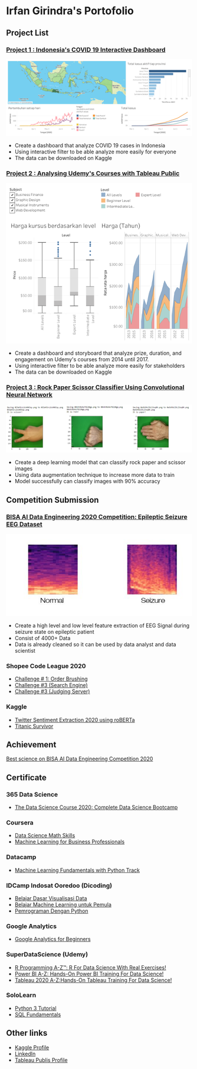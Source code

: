 # Irfan Girindra's Portofolio

## Project List
### [Project 1 : Indonesia's COVID 19 Interactive Dashboard](https://public.tableau.com/profile/irfan.girindra#!/vizhome/DashboardCOVID19Indonesia/DashboardAkhir)
![tableau](/fig/DashboardAkhir.png)

* Create a dashboard that analyze COVID 19 cases in Indonesia 
* Using interactive filter to be able analyze more easily for everyone
* The data can be downloaded on Kaggle


### [Project 2 : Analysing Udemy's Courses with Tableau Public](https://public.tableau.com/profile/irfan.girindra#!/vizhome/DashboardKursusUdemy1/Jumlah)
![tableau](/fig/Harga.png)

* Create a dashboard and storyboard that analyze prize, duration, and engagement on Udemy's courses from 2014 until 2017.
* Using interactive filter to be able analyze more easily for stakeholders
* The data can be downloaded on Kaggle

### [Project 3 : Rock Paper Scissor Classifier Using Convolutional Neural Network](https://github.com/irfangirindra/deep-learning/blob/master/rps-cnn/RPS-CNN.ipynb)
![rps](/fig/rpp.png)

* Create a deep learning model that can classify rock paper and scissor images
* Using data augmentation technique to increase more data to train
* Model successfully can classify images with 90% accuracy

## Competition Submission
### [BISA AI Data Engineering 2020 Competition: Epileptic Seizure EEG Dataset](https://github.com/irfangirindra/bisa-ai-data-engineering-competition-2020)
![eeg](/fig/fig_spec.jpg)

* Create a high level and low level feature extraction of EEG Signal during seizure state on epileptic patient
* Consist of 4000+ Data
* Data is already cleaned so it can be used by data analyst and data scientist

### Shopee Code League 2020
* [Challenge # 1: Order Brushing](https://github.com/irfangirindra/shopee-code-league/blob/master/order_brushing.ipynb)
* [Challenge #3 (Search Engine)](https://github.com/irfangirindra/shopee-code-league/blob/master/challenge-3/search-engine.ipynb)
* [Challenge #3 (Judging Server)](https://github.com/irfangirindra/shopee-code-league/blob/master/challenge-3/judging-server.ipynb)

### Kaggle
* [Twitter Sentiment Extraction 2020 using roBERTa](https://github.com/irfangirindra/deep-learning/blob/master/TSE_roBERTa/twitter_sentiment_extraction_roBERTa.ipynb)
* [Titanic Survivor](https://github.com/irfangirindra/deep-learning/blob/master/Titanic-survivor/titanic.ipynb)

## Achievement
[Best science on BISA AI Data Engineering Competition 2020](https://medium.com/bisa-ai/report-dataset-kompetisi-data-engineering-4-epileptic-seizure-eeg-dataset-6b4fde4a4de9)

## Certificate
### 365 Data Science
* [The Data Science Course 2020: Complete Data Science Bootcamp](https://www.udemy.com/certificate/UC-a8e0611c-7229-430f-8d71-a00aa8af922e/)

### Coursera
* [Data Science Math Skills](https://www.coursera.org/account/accomplishments/certificate/BT3AWDST667W)
* [Machine Learning for Business Professionals](https://www.coursera.org/account/accomplishments/certificate/3GD497BXCVN5)

### Datacamp
* [Machine Learning Fundamentals with Python Track](https://www.datacamp.com/statement-of-accomplishment/track/33202f24310b5f91ce502e1833a524778981bb69)

### IDCamp Indosat Ooredoo (Dicoding)
* [Belajar Dasar Visualisasi Data](https://github.com/irfangirindra/Data_science_portofolio/blob/master/certificate/DICODING%20-%20Data%20Visualisasi.pdf)
* [Belajar Machine Learning untuk Pemula](https://github.com/irfangirindra/Data_science_portofolio/blob/master/certificate/DICODING%20-%20Machine%20Learning.pdf)
* [Pemrograman Dengan Python](https://github.com/irfangirindra/Data_science_portofolio/blob/master/certificate/DICODING%20-%20Python.pdf)

### Google Analytics
* [Google Analytics for Beginners](https://analytics.google.com/analytics/academy/certificate/jJfr4yV6Q3aW6DeKIiFLTQ)

### SuperDataScience (Udemy)
* [R Programming A-Z™: R For Data Science With Real Exercises!](https://www.udemy.com/certificate/UC-71919c16-0a81-4a39-b284-dac14357e15a/)
* [Power BI A-Z: Hands-On Power BI Training For Data Science!](https://www.udemy.com/certificate/UC-db844fab-7c27-4839-95ee-94f14c00a34f/)
* [Tableau 2020 A-Z:Hands-On Tableau Training For Data Science!](https://www.udemy.com/certificate/UC-687a86cc-aca1-480f-afc1-c6af116d1705/)

### SoloLearn

* [Python 3 Tutorial](https://www.sololearn.com/Certificate/1073-13305127/pdf/)
* [SQL Fundamentals](https://www.sololearn.com/Certificate/1060-13305127/pdf/)


## Other links
* [Kaggle Profile](https://www.kaggle.com/irfangirindra)
* [LinkedIn](https://www.linkedin.com/in/irfangirindra/)
* [Tableau Publis Profile](https://public.tableau.com/profile/irfan.girindra#!/)
